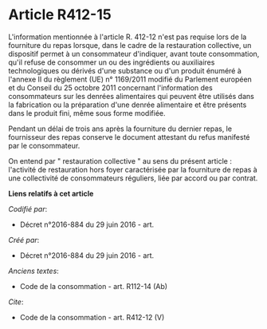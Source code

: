 # Article R412-15

L'information mentionnée à l'article R. 412-12 n'est pas requise lors de la fourniture du repas lorsque, dans le cadre de la
restauration collective, un dispositif permet à un consommateur d'indiquer, avant toute consommation, qu'il refuse de
consommer un ou des ingrédients ou auxiliaires technologiques ou dérivés d'une substance ou d'un produit énuméré à l'annexe
II du règlement (UE) n° 1169/2011 modifié du Parlement européen et du Conseil du 25 octobre 2011 concernant l'information des
consommateurs sur les denrées alimentaires qui peuvent être utilisés dans la fabrication ou la préparation d'une denrée
alimentaire et être présents dans le produit fini, même sous forme modifiée. 

Pendant un délai de trois ans après la fourniture du dernier repas, le fournisseur des repas conserve le document attestant
du refus manifesté par le consommateur. 

On entend par " restauration collective " au sens du présent article : l'activité de restauration hors foyer caractérisée par
la fourniture de repas à une collectivité de consommateurs réguliers, liée par accord ou par contrat.

**Liens relatifs à cet article**

_Codifié par_:

  - Décret n°2016-884 du 29 juin 2016 - art.

_Créé par_:

  - Décret n°2016-884 du 29 juin 2016 - art.

_Anciens textes_:

  - Code de la consommation - art. R112-14 (Ab)

_Cite_:

  - Code de la consommation - art. R412-12 (V)
